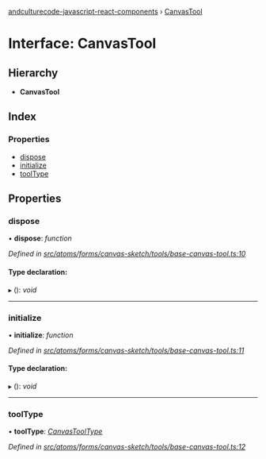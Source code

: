 [andculturecode-javascript-react-components](../README.md) › [CanvasTool](canvastool.md)

# Interface: CanvasTool

## Hierarchy

* **CanvasTool**

## Index

### Properties

* [dispose](canvastool.md#dispose)
* [initialize](canvastool.md#initialize)
* [toolType](canvastool.md#tooltype)

## Properties

###  dispose

• **dispose**: *function*

*Defined in [src/atoms/forms/canvas-sketch/tools/base-canvas-tool.ts:10](https://github.com/phess101/AndcultureCode.JavaScript.React.Components/blob/5fd6ba2/src/atoms/forms/canvas-sketch/tools/base-canvas-tool.ts#L10)*

#### Type declaration:

▸ (): *void*

___

###  initialize

• **initialize**: *function*

*Defined in [src/atoms/forms/canvas-sketch/tools/base-canvas-tool.ts:11](https://github.com/phess101/AndcultureCode.JavaScript.React.Components/blob/5fd6ba2/src/atoms/forms/canvas-sketch/tools/base-canvas-tool.ts#L11)*

#### Type declaration:

▸ (): *void*

___

###  toolType

• **toolType**: *[CanvasToolType](../enums/canvastooltype.md)*

*Defined in [src/atoms/forms/canvas-sketch/tools/base-canvas-tool.ts:12](https://github.com/phess101/AndcultureCode.JavaScript.React.Components/blob/5fd6ba2/src/atoms/forms/canvas-sketch/tools/base-canvas-tool.ts#L12)*
